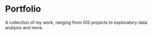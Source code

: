 # Portfolio
A collection of my work, ranging from GIS projects to exploratory data analysis and more. 
